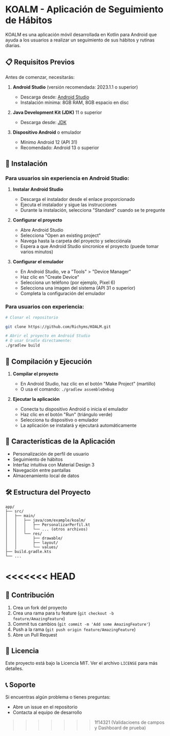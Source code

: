 # KOALM - Aplicación de Seguimiento de Hábitos

KOALM es una aplicación móvil desarrollada en Kotlin para Android que ayuda a los usuarios a realizar un seguimiento de sus hábitos y rutinas diarias.

## 📋 Requisitos Previos

Antes de comenzar, necesitarás:

1. **Android Studio** (versión recomendada: 2023.1.1 o superior)
   - Descarga desde: [Android Studio](https://developer.android.com/studio)
   - Instalación mínima: 8GB RAM, 8GB espacio en disc

2. **Java Development Kit (JDK)** 11 o superior
   - Descarga desde: [JDK](https://www.oracle.com/java/technologies/downloads/)

3. **Dispositivo Android** o emulador
   - Mínimo Android 12 (API 31)
   - Recomendado: Android 13 o superior

## 🚀 Instalación

### Para usuarios sin experiencia en Android Studio:

1. **Instalar Android Studio**
   - Descarga el instalador desde el enlace proporcionado
   - Ejecuta el instalador y sigue las instrucciones
   - Durante la instalación, selecciona "Standard" cuando se te pregunte

2. **Configurar el proyecto**
   - Abre Android Studio
   - Selecciona "Open an existing project"
   - Navega hasta la carpeta del proyecto y selecciónala
   - Espera a que Android Studio sincronice el proyecto (puede tomar varios minutos)

3. **Configurar el emulador**
   - En Android Studio, ve a "Tools" > "Device Manager"
   - Haz clic en "Create Device"
   - Selecciona un teléfono (por ejemplo, Pixel 6)
   - Selecciona una imagen del sistema (API 31 o superior)
   - Completa la configuración del emulador

### Para usuarios con experiencia:

```bash
# Clonar el repositorio

git clone https://github.com/Richyms/KOALM.git

# Abrir el proyecto en Android Studio
# O usar Gradle directamente:
./gradlew build
```

## 🔧 Compilación y Ejecución

1. **Compilar el proyecto**
   - En Android Studio, haz clic en el botón "Make Project" (martillo)
   - O usa el comando: `./gradlew assembleDebug`

2. **Ejecutar la aplicación**
   - Conecta tu dispositivo Android o inicia el emulador
   - Haz clic en el botón "Run" (triángulo verde)
   - Selecciona tu dispositivo o emulador
   - La aplicación se instalará y ejecutará automáticamente

## 📱 Características de la Aplicación

- Personalización de perfil de usuario
- Seguimiento de hábitos
- Interfaz intuitiva con Material Design 3
- Navegación entre pantallas
- Almacenamiento local de datos

## 🛠️ Estructura del Proyecto

```
app/
├── src/
│   ├── main/
│   │   ├── java/com/example/koalm/
│   │   │   ├── PersonalizarPerfil.kt
│   │   │   └── ... (otros archivos)
│   │   └── res/
│   │       ├── drawable/
│   │       ├── layout/
│   │       └── values/
├── build.gradle.kts
└── ...
```

<<<<<<< HEAD
=======
## 🤝 Contribución

1. Crea un fork del proyecto
2. Crea una rama para tu feature (`git checkout -b feature/AmazingFeature`)
3. Commit tus cambios (`git commit -m 'Add some AmazingFeature'`)
4. Push a la rama (`git push origin feature/AmazingFeature`)
5. Abre un Pull Request

## 📝 Licencia

Este proyecto está bajo la Licencia MIT. Ver el archivo `LICENSE` para más detalles.

## 📞 Soporte

Si encuentras algún problema o tienes preguntas:
- Abre un issue en el repositorio
- Contacta al equipo de desarrollo 
>>>>>>> 1f14321 (Validacioens de campos y Dashboard de prueba)
